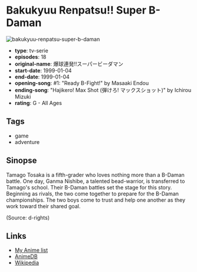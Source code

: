 # Bakukyuu Renpatsu!! Super B-Daman

![bakukyuu-renpatsu-super-b-daman](https://cdn.myanimelist.net/images/anime/11/19555.jpg)

-   **type**: tv-serie
-   **episodes**: 18
-   **original-name**: 爆球連発!!スーパービーダマン
-   **start-date**: 1999-01-04
-   **end-date**: 1999-01-04
-   **opening-song**: #1: "Ready B-Fight!" by Masaaki Endou
-   **ending-song**: "Hajikero! Max Shot (弾けろ! マックスショット)" by Ichirou Mizuki
-   **rating**: G - All Ages

## Tags

-   game
-   adventure

## Sinopse

Tamago Tosaka is a fifth-grader who loves nothing more than a B-Daman battle. One day, Ganma Nishibe, a talented bead-warrior, is transferred to Tamago's school. Their B-Daman battles set the stage for this story. Beginning as rivals, the two come together to prepare for the B-Daman championships. The two boys come to trust and help one another as they work toward their shared goal.

(Source: d-rights)

## Links

-   [My Anime list](https://myanimelist.net/anime/2702/Bakukyuu_Renpatsu_Super_B-Daman)
-   [AnimeDB](http://anidb.info/perl-bin/animedb.pl?show=anime&aid=4702)
-   [Wikipedia](http://en.wikipedia.org/wiki/Burst_Ball_Barrage!!_Super_B-Daman)
